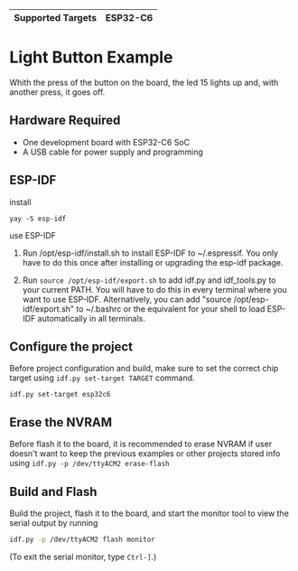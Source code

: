 | Supported Targets | ESP32-C6 |
| ----------------- | -------- |

# Light Button Example
Whith the press of the button on the board, the led 15 lights up and, with another press, it goes off.


## Hardware Required

* One development board with ESP32-C6 SoC
* A USB cable for power supply and programming


## ESP-IDF


install
```
yay -S esp-idf
```

use ESP-IDF

1. Run /opt/esp-idf/install.sh to install ESP-IDF to ~/.espressif.
   You only have to do this once after installing or upgrading
   the esp-idf package.

2. Run ```source /opt/esp-idf/export.sh``` to add idf.py and idf_tools.py
   to your current PATH. You will have to do this in every terminal
   where you want to use ESP-IDF. Alternatively, you can add
   "source /opt/esp-idf/export.sh" to ~/.bashrc or the equivalent for
   your shell to load ESP-IDF automatically in all terminals.


## Configure the project

Before project configuration and build, make sure to set the correct chip target using `idf.py set-target TARGET` command.

```
idf.py set-target esp32c6
```

## Erase the NVRAM 

Before flash it to the board, it is recommended to erase NVRAM if user doesn't want to keep the previous examples or other projects stored info 
using `idf.py -p /dev/ttyACM2 erase-flash`

## Build and Flash

Build the project, flash it to the board, and start the monitor tool to view the serial output by running 

```bash
idf.py -p /dev/ttyACM2 flash monitor
```

(To exit the serial monitor, type ``Ctrl-]``.)
